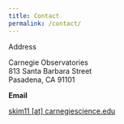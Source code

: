 ```yaml
---
title: Contact
permalink: /contact/
---
```


Address

Carnegie Observatories <br>
813 Santa Barbara Street  <br>
Pasadena, CA 91101  <br>

<b>Email</b>

[skim11 [at] carnegiescience.edu][1]



[1]: mailto:skim11@carnegiescience.edu
